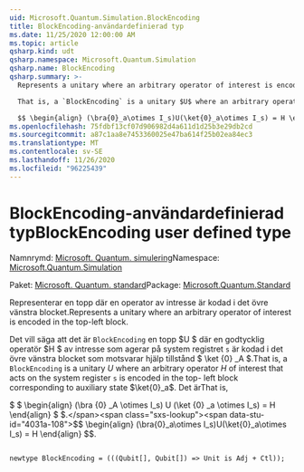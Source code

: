 ```yaml
---
uid: Microsoft.Quantum.Simulation.BlockEncoding
title: BlockEncoding-användardefinierad typ
ms.date: 11/25/2020 12:00:00 AM
ms.topic: article
qsharp.kind: udt
qsharp.namespace: Microsoft.Quantum.Simulation
qsharp.name: BlockEncoding
qsharp.summary: >-
  Represents a unitary where an arbitrary operator of interest is encoded in the top-left block.

  That is, a `BlockEncoding` is a unitary $U$ where an arbitrary operator $H$ of interest that acts on the system register `s` is encoded in the top- left block corresponding to auxiliary state $\ket{0}_a$. That is,

  $$ \begin{align} (\bra{0}_a\otimes I_s)U(\ket{0}_a\otimes I_s) = H \end{align} $$.
ms.openlocfilehash: 75fdbf13cf07d906982d4a611d1d25b3e29db2cd
ms.sourcegitcommit: a87c1aa8e7453360025e47ba614f25b02ea84ec3
ms.translationtype: MT
ms.contentlocale: sv-SE
ms.lasthandoff: 11/26/2020
ms.locfileid: "96225439"
---
```

# <a name="blockencoding-user-defined-type"></a><span data-ttu-id="4031a-102">BlockEncoding-användardefinierad typ</span><span class="sxs-lookup"><span data-stu-id="4031a-102">BlockEncoding user defined type</span></span>

<span data-ttu-id="4031a-103">Namnrymd: [Microsoft. Quantum. simulering](xref:Microsoft.Quantum.Simulation)</span><span class="sxs-lookup"><span data-stu-id="4031a-103">Namespace: [Microsoft.Quantum.Simulation](xref:Microsoft.Quantum.Simulation)</span></span>

<span data-ttu-id="4031a-104">Paket: [Microsoft. Quantum. standard](https://nuget.org/packages/Microsoft.Quantum.Standard)</span><span class="sxs-lookup"><span data-stu-id="4031a-104">Package: [Microsoft.Quantum.Standard](https://nuget.org/packages/Microsoft.Quantum.Standard)</span></span>


<span data-ttu-id="4031a-105">Representerar en topp där en operator av intresse är kodad i det övre vänstra blocket.</span><span class="sxs-lookup"><span data-stu-id="4031a-105">Represents a unitary where an arbitrary operator of interest is encoded in the top-left block.</span></span>

<span data-ttu-id="4031a-106">Det vill säga att det är `BlockEncoding` en topp $U $ där en godtycklig operatör $H $ av intresse som agerar på system registret `s` är kodad i det övre vänstra blocket som motsvarar hjälp tillstånd $ \ket {0} _A $.</span><span class="sxs-lookup"><span data-stu-id="4031a-106">That is, a `BlockEncoding` is a unitary $U$ where an arbitrary operator $H$ of interest that acts on the system register `s` is encoded in the top- left block corresponding to auxiliary state $\ket{0}_a$.</span></span> <span data-ttu-id="4031a-107">Det är</span><span class="sxs-lookup"><span data-stu-id="4031a-107">That is,</span></span>

<span data-ttu-id="4031a-108">$ $ \begin{align} (\bra {0} _A \otimes I_s) U (\ket {0} _a \otimes I_s) = H \end{align} $ $.</span><span class="sxs-lookup"><span data-stu-id="4031a-108">$$ \begin{align} (\bra{0}_a\otimes I_s)U(\ket{0}_a\otimes I_s) = H \end{align} $$.</span></span>

```qsharp

newtype BlockEncoding = (((Qubit[], Qubit[]) => Unit is Adj + Ctl));
```

